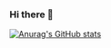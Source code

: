 ### Hi there 👋


[![Anurag's GitHub stats](https://github-readme-stats.vercel.app/apiRagazzi147=anuraghazra)](https://github.com/anuraghazra/github-readme-stats)

<!--
**Ragazzi147/Ragazzi147** is a ✨ _special_ ✨ repository because its `README.md` (this file) appears on your GitHub profile.

Here are some ideas to get you started:

- 🔭 I’m currently working on ...
- 🌱 I’m currently learning ...
- 👯 I’m looking to collaborate on ...
- 🤔 I’m looking for help with ...
- 💬 Ask me about ...
- 📫 How to reach me: ...
- 😄 Pronouns: ...
- ⚡ Fun fact: ...
-->
